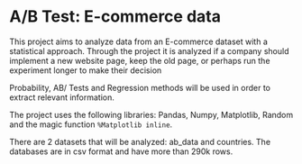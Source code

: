 # A/B Test: E-commerce data

This project aims to analyze data from an E-commerce dataset with a statistical approach. Through the project it is analyzed if a company should implement a new website
page, keep the old page, or perhaps run the experiment longer to make their decision

Probability, AB/ Tests and Regression methods will be used in order to extract relevant information.

The project uses the following libraries: Pandas, Numpy, Matplotlib, Random and the magic function `%Matplotlib inline`.

There are 2 datasets that will be analyzed: ab_data and countries. The databases are in csv format and have more than 290k rows. 

